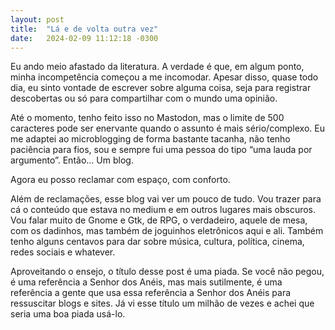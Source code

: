 ```yaml
---
layout: post
title:  "Lá e de volta outra vez"
date:   2024-02-09 11:12:18 -0300
---
```


Eu ando meio afastado da literatura. A verdade é que, em algum ponto, minha incompetência começou a me incomodar. Apesar disso, quase todo dia, eu sinto vontade de escrever sobre alguma coisa, seja para registrar descobertas ou só para compartilhar com o mundo uma opinião.

<!--more-->

Até o momento, tenho feito isso no Mastodon, mas o limite de 500 caracteres pode ser enervante quando o assunto é mais sério/complexo. Eu me adaptei ao microblogging de forma bastante tacanha, não tenho paciência para fios, sou e sempre fui uma pessoa do tipo “uma lauda por argumento”. Então... Um blog.

Agora eu posso reclamar com espaço, com conforto.

Além de reclamações, esse blog vai ver um pouco de tudo. Vou trazer para cá o conteúdo que estava no medium e em outros lugares mais obscuros. Vou falar muito de Gnome e Gtk, de RPG, o verdadeiro, aquele de mesa, com os dadinhos, mas também de joguinhos eletrônicos aqui e ali. Também tenho alguns centavos para dar sobre música, cultura, política, cinema, redes sociais e whatever.

Aproveitando o ensejo, o título desse post é uma piada. Se você não pegou, é uma referência a Senhor dos Anéis, mas mais sutilmente, é uma referência a gente que usa essa referência a Senhor dos Anéis para ressuscitar blogs e sites. Já vi esse título um milhão de vezes e achei que seria uma boa piada usá-lo.